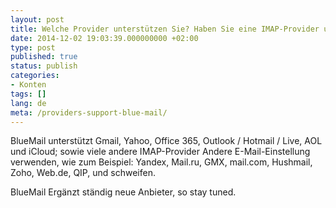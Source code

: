 ```yaml
---
layout: post
title: Welche Provider unterstützen Sie? Haben Sie eine IMAP-Provider unterstützen?
date: 2014-12-02 19:03:39.000000000 +02:00
type: post
published: true
status: publish
categories:
- Konten
tags: []
lang: de
meta: /providers-support-blue-mail/
---
```

BlueMail unterstützt Gmail, Yahoo, Office 365, Outlook / Hotmail / Live, AOL und iCloud; sowie viele andere IMAP-Provider Andere E-Mail-Einstellung verwenden, wie zum Beispiel: Yandex, Mail.ru, GMX, mail.com, Hushmail, Zoho, Web.de, QIP, und schweifen.

BlueMail Ergänzt ständig neue Anbieter, so stay tuned.